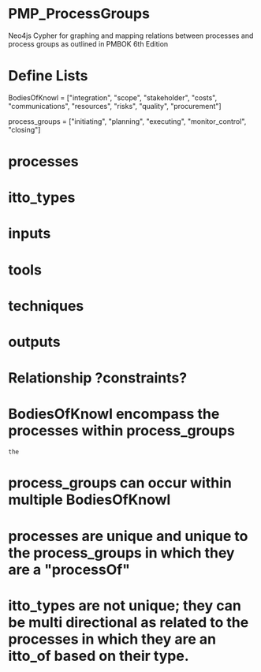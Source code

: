 # PMP_ProcessGroups
Neo4js Cypher for graphing and mapping relations between processes and process groups as outlined in PMBOK 6th Edition

# Define Lists
BodiesOfKnowl = ["integration",
                 "scope",
                 "stakeholder",
                 "costs",
                 "communications",
                 "resources",
                 "risks",
                 "quality",
                 "procurement"]

process_groups = ["initiating",
                  "planning",
                  "executing",
                  "monitor_control",
                  "closing"]
      
    
#     processes
#

#     itto_types
#       inputs
#       tools
#       techniques
#       outputs


# Relationship ?constraints?

# BodiesOfKnowl encompass the processes within process_groups
    the

# process_groups can occur within multiple BodiesOfKnowl

# processes are unique and unique to the process_groups in which they are a "processOf"

# itto_types are not unique; they can be multi directional as related to the processes in which they are an itto_of based on their type.
